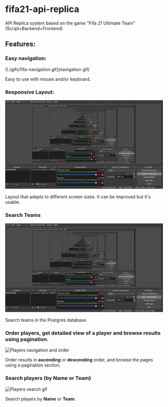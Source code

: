 # fifa21-api-replica

API Replica system based on the game "Fifa 21 Ultimate Team" (Script+Backend+Frontend)

## Features:

### Easy navigation:

![./gifs/fifa-navigation.gif](navigation gif)

Easy to use with mouse and/or keyboard.


### Responsive Layout:

![Responsive gif](./gifs/fifa-responsive.gif)

Layout that adapts to different screen sizes. It can be improved but it's usable.


### Search Teams

![Search teams gif](./gifs/fifa-teams.gif)

Search teams in the Postgres database.


### Order players, get detailed view of a player and browse results using pagination.

![Players navigation and order](./gifs/fifa-players-navigation-and-order.gif)

Order results in **ascending** or **descending** order, and browse the pages using a pagination section.


### Search players (by Name or Team)

![Players search gif](./gifs/fifa-players-search.gif)

Search players by **Name** or **Team**.
